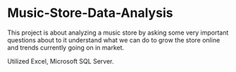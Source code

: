 # Music-Store-Data-Analysis

This project is about analyzing a music store by asking some very important questions about to it understand what we can do to grow the store online and trends currently going on in market.

Utilized Excel, Microsoft SQL Server.
